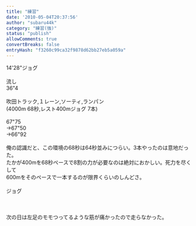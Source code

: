 ```yaml
---
title: "練習"
date: '2010-05-04T20:37:56'
author: "subaru44k"
category: "練習(強)"
status: "publish"
allowComments: true
convertBreaks: false
entryHash: "f3260c99ca32f9878d62bb27eb5a059a"
---
```

14'28"ジョグ<br>
<br>
流し<br>
36"4<br>
<br>
吹田トラック,１レーン,ソーティ,ランパン<br>
(4000m 68秒,レスト400mジョグ 7本)<br>
<br>
67"75<br>
→67"50<br>
→66"92<br>
<br>
俺の認識だと、この環境の68秒は64秒並みにつらい。3本やったのは意地だった。<br>
たかが400mを68秒ペースで8割の力が必要なのは絶対におかしい。死力を尽くして<br>
600mをそのペースで一本するのが限界くらいのしんどさ。<br>
<br>
ジョグ<br>
<br>
<br>
<br>
次の日は左足のモモつってるような筋が痛かったので走らなかった。
